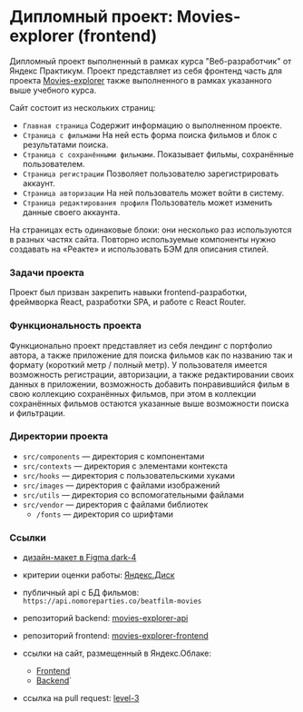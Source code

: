 # Дипломный проект: Movies-explorer (frontend)

Дипломный проект выполненный в рамках курса "Веб-разработчик" от Яндекс Практикум. Проект представляет из себя фронтенд часть для проекта [Movies-explorer](https://github.com/Agolubtsova/movies-explorer-api) также выполненного в рамках указанного выше учебного курса.


Сайт состоит из нескольких страниц:
- `Главная страница` Содержит информацию о выполненном проекте.
- `Страница с фильмами` На ней есть форма поиска фильмов и блок с результатами поиска.
- `Страница с сохранёнными фильмами`. Показывает фильмы, сохранённые пользователем.
- `Страница регистрации` Позволяет пользователю зарегистрировать аккаунт.
- `Страница авторизации` На ней пользователь может войти в систему.
- `Страница редактирования профиля` Пользователь может изменить данные своего аккаунта.

На страницах есть одинаковые блоки: они несколько раз используются в разных частях сайта. Повторно используемые компоненты нужно создавать на «Реакте» и использовать БЭМ для описания стилей.

### Задачи проекта

Проект был призван закрепить навыки frontend-разработки, фреймворка React, разработки SPA, и работе с React Router.

### Функциональность проекта

Функционально проект представляет из себя лендинг с портфолио автора, а также приложение для поиска фильмов как по названию так и формату (короткий метр / полный метр). У пользователя имеется возможность регистрации, авторизации, а также редактировании своих данных в приложении, возможность добавить понравившийся фильм в свою коллекцию сохранённых фильмов, при этом в коллекции сохранённых фильмов остаются указанные выше возможности поиска и фильтрации.

### Директории проекта

- `src/components` — директория с компонентами
- `src/contexts` — директория с элементами контекста
- `src/hooks` — директория с пользовательскими хуками
- `src/images` — директория с файлами изображений
- `src/utils` — директория со вспомогательными файлами
- `src/vendor` — директория с файлами библиотек
  - `/fonts` — директория со шрифтами


### Ссылки
- [дизайн-макет в Figma dark-4]([https://disk.yandex.ru/d/aSdNN-FR5mZbyw](https://www.figma.com/file/O8ajR8aCBiWpQFzhEh9z04/%D0%94%D0%B8%D0%BF%D0%BB%D0%BE%D0%BC%D0%BD%D1%8B%D0%B9-%D0%BF%D1%80%D0%BE%D0%B5%D0%BA%D1%82-dark-4?type=design&node-id=1%3A9662&mode=design&t=NttNlmRZb54QtQeA-1))
- критерии оценки работы: [Яндекс.Диск](https://disk.yandex.ru/i/qWf8pN6N5ZnwCA)
- публичный api с БД фильмов: `https://api.nomoreparties.co/beatfilm-movies`
  
- репозиторий backend: [movies-explorer-api](https://github.com/Agolubtsova/movies-explorer-api)
- репозиторий frontend: [movies-explorer-frontend](https://github.com/Agolubtsova/movies-explorer-frontend)
- cсылки на сайт, размещенный в Яндекс.Облаке:
  - [Frontend](https://agolubtsova.movies.nomoredomainsmonster.ru)
  - [Backend](https://api.agolubtsova.movies.nomoredomainsmonster.ru)`
- ссылка на pull request: [level-3](https://github.com/AGolubtsova/movies-explorer-frontend/pull/2)
